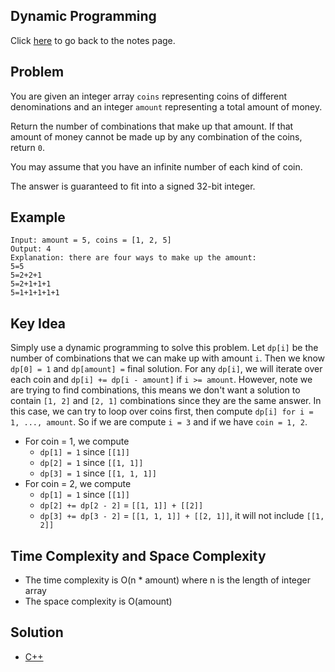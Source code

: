 ## Dynamic Programming
Click [here](../../dynamic_programming/notes.md) to go back to the notes page.

## Problem
You are given an integer array `coins` representing coins of different denominations and an integer `amount` representing a total amount of money.

Return the number of combinations that make up that amount. If that amount of money cannot be made up by any combination of the coins, return `0`.

You may assume that you have an infinite number of each kind of coin.

The answer is guaranteed to fit into a signed 32-bit integer.

## Example
```
Input: amount = 5, coins = [1, 2, 5]
Output: 4
Explanation: there are four ways to make up the amount:
5=5
5=2+2+1
5=2+1+1+1
5=1+1+1+1+1
```

## Key Idea
Simply use a dynamic programming to solve this problem. Let `dp[i]` be the number of combinations that we can make up with amount `i`. Then we know `dp[0] = 1` and `dp[amount] =` final solution. For any `dp[i]`, we will iterate over each coin and `dp[i] += dp[i - amount]` if `i >= amount`. However, note we are trying to find combinations, this means we don't want a solution to contain `[1, 2]` and `[2, 1]` combinations since they are the same answer. In this case, we can try to loop over coins first, then compute `dp[i] for i = 1, ..., amount`. So if we are compute `i = 3` and if we have `coin = 1, 2`.
- For coin = 1, we compute
  - `dp[1] = 1` since `[[1]]`
  - `dp[2] = 1` since `[[1, 1]]`
  - `dp[3] = 1` since `[[1, 1, 1]]`
- For coin = 2, we compute
  - `dp[1] = 1` since `[[1]]`
  - `dp[2] += dp[2 - 2]` = `[[1, 1]] + [[2]]`
  - `dp[3] += dp[3 - 2]` = `[[1, 1, 1]] + [[2, 1]]`, it will not include `[[1, 2]]`

## Time Complexity and Space Complexity
- The time complexity is O(n * amount) where n is the length of integer array
- The space complexity is O(amount)

## Solution
- [C++](solution.cpp)
